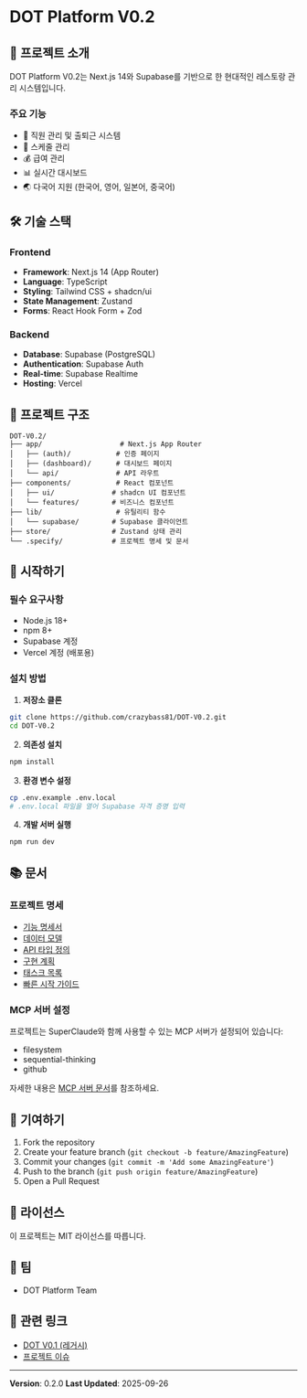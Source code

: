 # DOT Platform V0.2

## 🚀 프로젝트 소개

DOT Platform V0.2는 Next.js 14와 Supabase를 기반으로 한 현대적인 레스토랑 관리 시스템입니다.

### 주요 기능
- 👥 직원 관리 및 출퇴근 시스템
- 📅 스케줄 관리
- 💰 급여 관리
- 📊 실시간 대시보드
- 🌏 다국어 지원 (한국어, 영어, 일본어, 중국어)

## 🛠 기술 스택

### Frontend
- **Framework**: Next.js 14 (App Router)
- **Language**: TypeScript
- **Styling**: Tailwind CSS + shadcn/ui
- **State Management**: Zustand
- **Forms**: React Hook Form + Zod

### Backend
- **Database**: Supabase (PostgreSQL)
- **Authentication**: Supabase Auth
- **Real-time**: Supabase Realtime
- **Hosting**: Vercel

## 📁 프로젝트 구조

```
DOT-V0.2/
├── app/                   # Next.js App Router
│   ├── (auth)/           # 인증 페이지
│   ├── (dashboard)/      # 대시보드 페이지
│   └── api/              # API 라우트
├── components/           # React 컴포넌트
│   ├── ui/              # shadcn UI 컴포넌트
│   └── features/        # 비즈니스 컴포넌트
├── lib/                  # 유틸리티 함수
│   └── supabase/        # Supabase 클라이언트
├── store/               # Zustand 상태 관리
└── .specify/            # 프로젝트 명세 및 문서
```

## 🚀 시작하기

### 필수 요구사항
- Node.js 18+
- npm 8+
- Supabase 계정
- Vercel 계정 (배포용)

### 설치 방법

1. **저장소 클론**
```bash
git clone https://github.com/crazybass81/DOT-V0.2.git
cd DOT-V0.2
```

2. **의존성 설치**
```bash
npm install
```

3. **환경 변수 설정**
```bash
cp .env.example .env.local
# .env.local 파일을 열어 Supabase 자격 증명 입력
```

4. **개발 서버 실행**
```bash
npm run dev
```

## 📚 문서

### 프로젝트 명세
- [기능 명세서](.specify/features/dev-environment-setup-20250926_20250926_032234.md)
- [데이터 모델](.specify/features/data-model.md)
- [API 타입 정의](.specify/features/contracts/api-types.ts)
- [구현 계획](.specify/memory/implementation-plan.md)
- [태스크 목록](.specify/features/tasks.md)
- [빠른 시작 가이드](.specify/features/quickstart.md)

### MCP 서버 설정
프로젝트는 SuperClaude와 함께 사용할 수 있는 MCP 서버가 설정되어 있습니다:
- filesystem
- sequential-thinking
- github

자세한 내용은 [MCP 서버 문서](~/mcp-servers/README.md)를 참조하세요.

## 🤝 기여하기

1. Fork the repository
2. Create your feature branch (`git checkout -b feature/AmazingFeature`)
3. Commit your changes (`git commit -m 'Add some AmazingFeature'`)
4. Push to the branch (`git push origin feature/AmazingFeature`)
5. Open a Pull Request

## 📄 라이선스

이 프로젝트는 MIT 라이선스를 따릅니다.

## 👥 팀

- DOT Platform Team

## 🔗 관련 링크

- [DOT V0.1 (레거시)](https://github.com/crazybass81/DOT-V0.1)
- [프로젝트 이슈](https://github.com/crazybass81/DOT-V0.2/issues)

---

**Version**: 0.2.0
**Last Updated**: 2025-09-26